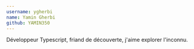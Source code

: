 ```yaml
---
username: ygherbi
name: Yamin Gherbi
github: YAMIN350
---
```


Développeur Typescript, friand de découverte, j'aime explorer l'inconnu.
